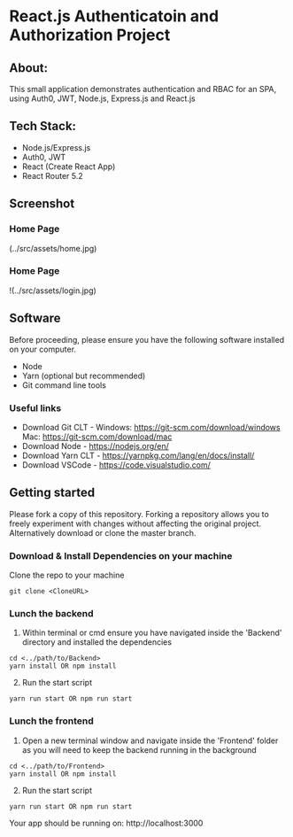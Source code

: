 # React.js Authenticatoin and Authorization Project

## About:

This small application demonstrates authentication and RBAC for an SPA, using Auth0, JWT, Node.js, Express.js and React.js

## Tech Stack:

- Node.js/Express.js
- Auth0, JWT
- React (Create React App)
- React Router 5.2

## Screenshot

### Home Page

(../src/assets/home.jpg)

### Home Page

!(../src/assets/login.jpg)

## Software

Before proceeding, please ensure you have the following software installed on your computer.

- Node
- Yarn (optional but recommended)
- Git command line tools

### Useful links

- Download Git CLT - Windows: https://git-scm.com/download/windows Mac: https://git-scm.com/download/mac
- Download Node - https://nodejs.org/en/
- Download Yarn CLT - https://yarnpkg.com/lang/en/docs/install/
- Download VSCode - https://code.visualstudio.com/

## Getting started

Please fork a copy of this repository. Forking a repository allows you to freely experiment with changes without affecting the original project. Alternatively download or clone the master branch.

### Download & Install Dependencies on your machine

Clone the repo to your machine

```
git clone <CloneURL>
```

### Lunch the backend

1. Within terminal or cmd ensure you have navigated inside the 'Backend' directory and installed the dependencies

```
cd <../path/to/Backend>
yarn install OR npm install
```

2. Run the start script

```
yarn run start OR npm run start
```

### Lunch the frontend

1. Open a new terminal window and navigate inside the 'Frontend' folder as you will need to keep the backend running in the background

```
cd <../path/to/Frontend>
yarn install OR npm install
```

2. Run the start script

```
yarn run start OR npm run start
```

Your app should be running on: http://localhost:3000
